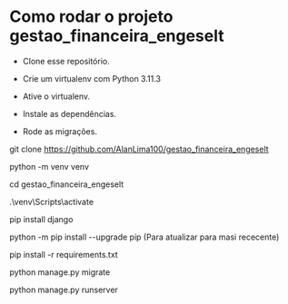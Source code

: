 # Como rodar o projeto gestao_financeira_engeselt


  - Clone esse repositório.
  
  - Crie um virtualenv com Python 3.11.3
  
  - Ative o virtualenv.
  
  - Instale as dependências.
  
  - Rode as migrações.
  



git clone https://github.com/AlanLima100/gestao_financeira_engeselt

python -m venv venv

cd gestao_financeira_engeselt

.\venv\Scripts\activate

pip install django

python -m pip install --upgrade pip (Para atualizar para masi rececente)

pip install -r requirements.txt


python manage.py migrate

python manage.py runserver
